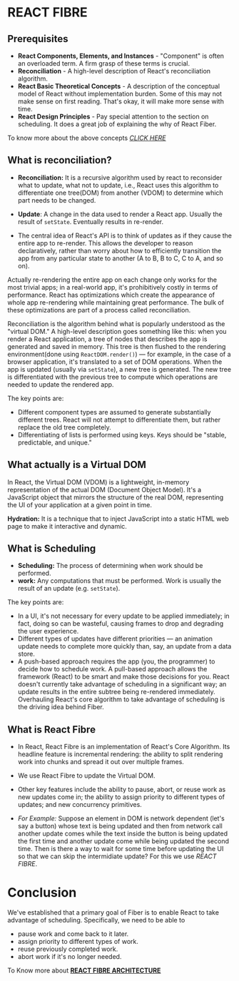 # REACT FIBRE

## Prerequisites

- **React Components, Elements, and Instances** - "Component" is often an overloaded term. A firm grasp of these terms is crucial.
- **Reconciliation** - A high-level description of React's reconciliation algorithm.
- **React Basic Theoretical Concepts** - A description of the conceptual model of React without implementation burden. Some of this may not make sense on first reading. That's okay, it will make more sense with time.
- **React Design Principles** - Pay special attention to the section on scheduling. It does a great job of explaining the why of React Fiber.

To know more about the above concepts [_CLICK HERE_](https://github.com/reactjs/react-basic)

## What is reconciliation?

- **Reconciliation:** It is a recursive algorithm used by react to reconsider what to update, what not to update, i.e., React uses this algorithm to differentiate one tree(DOM) from another (VDOM) to determine which part needs to be changed.

- **Update**: A change in the data used to render a React app. Usually the result of `setState`. Eventually results in re-render.

- The central idea of React's API is to think of updates as if they cause the entire app to re-render. This allows the developer to reason declaratively, rather than worry about how to efficiently transition the app from any particular state to another (A to B, B to C, C to A, and so on).

Actually re-rendering the entire app on each change only works for the most trivial apps; in a real-world app, it's prohibitively costly in terms of performance. React has optimizations which create the appearance of whole app re-rendering while maintaining great performance. The bulk of these optimizations are part of a process called reconciliation.

Reconciliation is the algorithm behind what is popularly understood as the "virtual DOM." A high-level description goes something like this: when you render a React application, a tree of nodes that describes the app is generated and saved in memory. This tree is then flushed to the rendering environment(done using `ReactDOM.render()`) — for example, in the case of a browser application, it's translated to a set of DOM operations. When the app is updated (usually via `setState`), a new tree is generated. The new tree is differentiated with the previous tree to compute which operations are needed to update the rendered app.

The key points are:

- Different component types are assumed to generate substantially different trees. React will not attempt to differentiate them, but rather replace the old tree completely.
- Differentiating of lists is performed using keys. Keys should be "stable, predictable, and unique."

## What actually is a Virtual DOM

In React, the Virtual DOM (VDOM) is a lightweight, in-memory representation of the actual DOM (Document Object Model). It's a JavaScript object that mirrors the structure of the real DOM, representing the UI of your application at a given point in time.

**Hydration:** It is a technique that to inject JavaScript into a static HTML web page to make it interactive and dynamic.

## What is Scheduling

- **Scheduling:** The process of determining when work should be performed.
- **work:** Any computations that must be performed. Work is usually the result of an update (e.g. `setState`).

The key points are:

- In a UI, it's not necessary for every update to be applied immediately; in fact, doing so can be wasteful, causing frames to drop and degrading the user experience.
- Different types of updates have different priorities — an animation update needs to complete more quickly than, say, an update from a data store.
- A push-based approach requires the app (you, the programmer) to decide how to schedule work. A pull-based approach allows the framework (React) to be smart and make those decisions for you.
  React doesn't currently take advantage of scheduling in a significant way; an update results in the entire subtree being re-rendered immediately. Overhauling React's core algorithm to take advantage of scheduling is the driving idea behind Fiber.

## What is React Fibre

- In React, React Fibre is an implementation of React's Core Algorithm. Its headline feature is incremental rendering: the ability to split rendering work into chunks and spread it out over multiple frames.

- We use React Fibre to update the Virtual DOM.

- Other key features include the ability to pause, abort, or reuse work as new updates come in; the ability to assign priority to different types of updates; and new concurrency primitives.

- _For Example:_ Suppose an element in DOM is network dependent (let's say a button) whose text is being updated and then from network call another update comes while the text inside the button is being updated the first time and another update come while being updated the second time. Then is there a way to wait for some time before updating the UI so that we can skip the intermidiate update? For this we use _REACT FIBRE_.

# Conclusion

We've established that a primary goal of Fiber is to enable React to take advantage of scheduling. Specifically, we need to be able to

- pause work and come back to it later.
- assign priority to different types of work.
- reuse previously completed work.
- abort work if it's no longer needed.

To Know more about [**REACT FIBRE ARCHITECTURE**](https://github.com/acdlite/react-fiber-architecture?tab=readme-ov-file)
